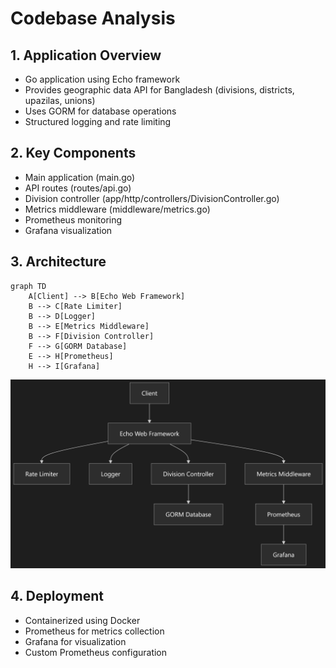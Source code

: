 # Codebase Analysis

## 1. Application Overview
- Go application using Echo framework
- Provides geographic data API for Bangladesh (divisions, districts, upazilas, unions)
- Uses GORM for database operations
- Structured logging and rate limiting

## 2. Key Components
- Main application (main.go)
- API routes (routes/api.go)
- Division controller (app/http/controllers/DivisionController.go)
- Metrics middleware (middleware/metrics.go)
- Prometheus monitoring
- Grafana visualization

## 3. Architecture
```mermaid
graph TD
    A[Client] --> B[Echo Web Framework]
    B --> C[Rate Limiter]
    B --> D[Logger]
    B --> E[Metrics Middleware]
    B --> F[Division Controller]
    F --> G[GORM Database]
    E --> H[Prometheus]
    H --> I[Grafana]
```
![alt text](image.png)
## 4. Deployment
- Containerized using Docker
- Prometheus for metrics collection
- Grafana for visualization
- Custom Prometheus configuration
